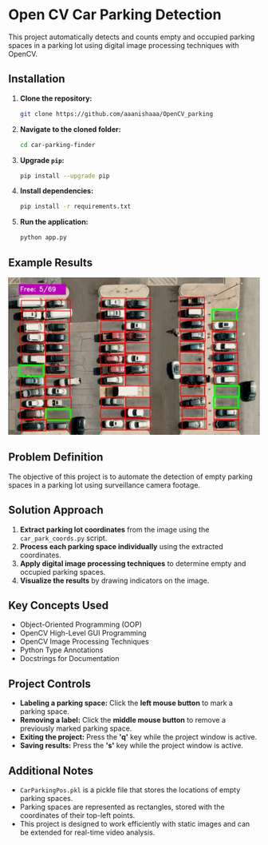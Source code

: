 # Open CV Car Parking Detection

This project automatically detects and counts empty and occupied parking spaces in a parking lot using digital image processing techniques with OpenCV.

## Installation

1. **Clone the repository:**
   ```bash
   git clone https://github.com/aaanishaaa/OpenCV_parking
   ```
2. **Navigate to the cloned folder:**
   ```bash
   cd car-parking-finder
   ```
3. **Upgrade `pip`:**
   ```bash
   pip install --upgrade pip
   ```
4. **Install dependencies:**
   ```bash
   pip install -r requirements.txt
   ```
5. **Run the application:**
   ```bash
   python app.py
   ```

## Example Results

<p align="center">
<img src="data/results/example_result.png" alt="Example result">
</p>

## Problem Definition

The objective of this project is to automate the detection of empty parking spaces in a parking lot using surveillance camera footage.

## Solution Approach

1. **Extract parking lot coordinates** from the image using the `car_park_coords.py` script.
2. **Process each parking space individually** using the extracted coordinates.
3. **Apply digital image processing techniques** to determine empty and occupied parking spaces.
4. **Visualize the results** by drawing indicators on the image.

## Key Concepts Used

- Object-Oriented Programming (OOP)
- OpenCV High-Level GUI Programming
- OpenCV Image Processing Techniques
- Python Type Annotations
- Docstrings for Documentation

## Project Controls

- **Labeling a parking space:** Click the **left mouse button** to mark a parking space.
- **Removing a label:** Click the **middle mouse button** to remove a previously marked parking space.
- **Exiting the project:** Press the **'q'** key while the project window is active.
- **Saving results:** Press the **'s'** key while the project window is active.

## Additional Notes

- `CarParkingPos.pkl` is a pickle file that stores the locations of empty parking spaces.
- Parking spaces are represented as rectangles, stored with the coordinates of their top-left points.
- This project is designed to work efficiently with static images and can be extended for real-time video analysis.